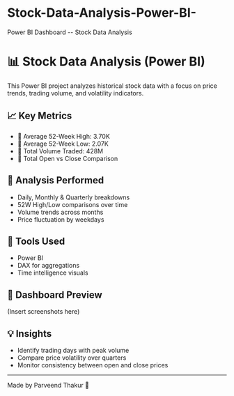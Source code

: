 # Stock-Data-Analysis-Power-BI-
Power BI Dashboard -- Stock Data Analysis 


# 📊 Stock Data Analysis (Power BI)

This Power BI project analyzes historical stock data with a focus on price trends, trading volume, and volatility indicators.

## 📈 Key Metrics
- 📌 Average 52-Week High: 3.70K
- 📌 Average 52-Week Low: 2.07K
- 📌 Total Volume Traded: 428M
- 📌 Total Open vs Close Comparison

## 📅 Analysis Performed
- Daily, Monthly & Quarterly breakdowns
- 52W High/Low comparisons over time
- Volume trends across months
- Price fluctuation by weekdays

## 🧰 Tools Used
- Power BI
- DAX for aggregations
- Time intelligence visuals

## 📸 Dashboard Preview
(Insert screenshots here)

## 💡 Insights
- Identify trading days with peak volume
- Compare price volatility over quarters
- Monitor consistency between open and close prices

---

Made by Parveend Thakur 🚀

